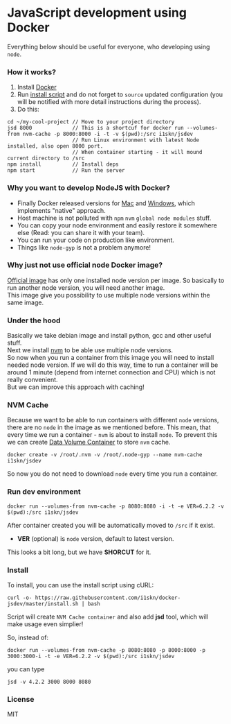 # JavaScript development using Docker
Everything below should be useful for everyone, who developing using `node`.

### How it works?
1. Install [Docker](https://docs.docker.com/engine/installation)  
2. Run [install script](#install) and do not forget to `source` updated configuration (you will be notified with more detail instructions during the process).
3. Do this:
```
cd ~/my-cool-project // Move to your project directory
jsd 8000             // This is a shortcuf for docker run --volumes-from nvm-cache -p 8000:8000 -i -t -v $(pwd):/src i1skn/jsdev
                     // Run Linux environment with latest Node installed, also open 8000 port.
                     // When container starting - it will mound current directory to /src
npm install          // Install deps
npm start            // Run the server
```

### Why you want to develop NodeJS with Docker?
* Finally Docker released versions for [Mac](https://docs.docker.com/engine/installation/mac/#/docker-for-mac) and [Windows](https://docs.docker.com/engine/installation/windows/#/docker-for-windows), which implements "native" approach.
* Host machine is not polluted with `npm` `nvm` `global node modules` stuff.
* You can copy your node environment and easily restore it somewhere else (Read: you can share it with your team).
* You can run your code on production like environment.
* Things like `node-gyp` is not a problem anymore!

### Why just not use official node Docker image?
[Official image](https://hub.docker.com/_/node/) has only one installed node version per image. So basically to run another node version, you will need another image.  
This image give you possibility to use multiple node versions within the same image.

### Under the hood
Basically we take debian image and install python, gcc and other useful stuff.  
Next we install [nvm](https://github.com/creationix/nvm) to be able use multiple node versions.  
So now when you run a container from this image you will need to install needed node version. If we will do this way, time to run a container will be around 1 minute (depend from internet connection and CPU) which is not really convenient.  
But we can improve this approach with caching!

### NVM Cache
Because we want to be able to run containers with different `node` versions, there are no `node` in the image as we mentioned before. This mean, that every time we run a container - `nvm` is about to install `node`. To prevent this we can create [Data Volume Container](https://docs.docker.com/v1.10/engine/userguide/containers/dockervolumes/) to store `nvm` cache.
```
docker create -v /root/.nvm -v /root/.node-gyp --name nvm-cache i1skn/jsdev
```
So now you do not need to download `node` every time you run a container.

### Run dev environment
```
docker run --volumes-from nvm-cache -p 8080:8080 -i -t -e VER=6.2.2 -v $(pwd):/src i1skn/jsdev
```
After container created you will be automatically moved to `/src` if it exist.  
- **VER** (optional) is `node` version, default to latest version.   

This looks a bit long, but we have **SHORCUT** for it.

### <a name="install"></a>Install
To install, you can use the install script using cURL:
```
curl -o- https://raw.githubusercontent.com/i1skn/docker-jsdev/master/install.sh | bash
```
Script will create `NVM Cache container` and also add **jsd** tool, which will make usage even simplier!  

So, instead of:
```
docker run --volumes-from nvm-cache -p 8080:8080 -p 8000:8000 -p 3000:3000-i -t -e VER=6.2.2 -v $(pwd):/src i1skn/jsdev
```
you can type
```
jsd -v 4.2.2 3000 8000 8080
```
### License
MIT
